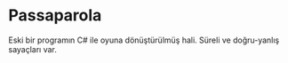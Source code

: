 # Passaparola
Eski bir programın C# ile oyuna dönüştürülmüş hali. Süreli ve doğru-yanlış sayaçları var.
